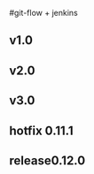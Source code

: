 <!--
 * @Description:
 * @Version: 0.0.1
 * @Company: hNdt
 * @Author: xiaWang1024
 * @Date: 2019-12-17 10:32:39
 * @LastEditTime : 2019-12-24 15:54:16
 -->

#git-flow + jenkins

## v1.0

## v2.0

## v3.0

## hotfix 0.11.1
## release0.12.0
